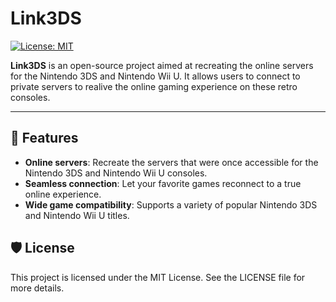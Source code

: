 # Link3DS

[![License: MIT](https://img.shields.io/badge/License-MIT-green.svg)](https://opensource.org/licenses/MIT)

**Link3DS** is an open-source project aimed at recreating the online servers for the Nintendo 3DS and Nintendo Wii U. It allows users to connect to private servers to realive the online gaming experience on these retro consoles.

---

## 🌟 Features
- **Online servers**: Recreate the servers that were once accessible for the Nintendo 3DS and Nintendo Wii U consoles.
- **Seamless connection**: Let your favorite games reconnect to a true online experience.
- **Wide game compatibility**: Supports a variety of popular Nintendo 3DS and Nintendo Wii U titles.

## 🛡 License
This project is licensed under the MIT License. See the LICENSE file for more details.
